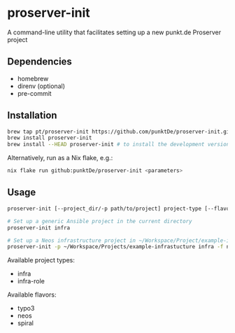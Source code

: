 # proserver-init

A command-line utility that facilitates setting up a new punkt.de Proserver project

## Dependencies

- homebrew
- direnv (optional)
- pre-commit

## Installation

```bash
brew tap pt/proserver-init https://github.com/punktDe/proserver-init.git
brew install proserver-init
brew install --HEAD proserver-init # to install the development version
```

Alternatively, run as a Nix flake, e.g.:

```bash
nix flake run github:punktDe/proserver-init <parameters>
```

## Usage

```bash
proserver-init [--project_dir/-p path/to/project] project-type [--flavor/-f flavor]

# Set up a generic Ansible project in the current directory
proserver-init infra

# Set up a Neos infrastructure project in ~/Workspace/Project/example-infrastructure
proserver-init -p ~/Workspace/Projects/example-infrastucture infra -f neos
```

Available project types:

- infra
- infra-role

Available flavors:

- typo3
- neos
- spiral
